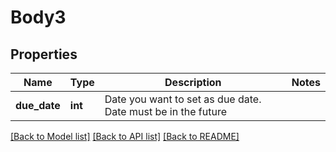 # Body3

## Properties
Name | Type | Description | Notes
------------ | ------------- | ------------- | -------------
**due_date** | **int** | Date you want to set as due date. Date must be in the future | 

[[Back to Model list]](../README.md#documentation-for-models) [[Back to API list]](../README.md#documentation-for-api-endpoints) [[Back to README]](../README.md)

